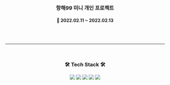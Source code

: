 
<h3  align="center"><b>항해99 미니 개인 프로젝트 </b></h3>

  

<h4  align="center">📆 2022.02.11 ~ 2022.02.13</h4>

<br>

<br>

  

---

  

<br>

<h3  align="center"><b>🛠 Tech Stack 🛠</b></h3>

<p  align="center">

<img  src="https://img.shields.io/badge/javascript-F7DF1E?style=for-the-badge&logo=javascript&logoColor=black">

<img  src="https://img.shields.io/badge/react-00d8ff?style=for-the-badge&logo=react&logoColor=white">

<img  src="https://img.shields.io/badge/redux-powderblue?style=for-the-badge&logo=redux&logoColor=white">

<img  src="https://img.shields.io/badge/css-1572B6?style=for-the-badge&logo=css3&logoColor=white">
<img  src="https://img.shields.io/badge/firebase-red?style=for-the-badge&logo=firebase&logoColor=white">
  

</br>

  

<br><br>

  
